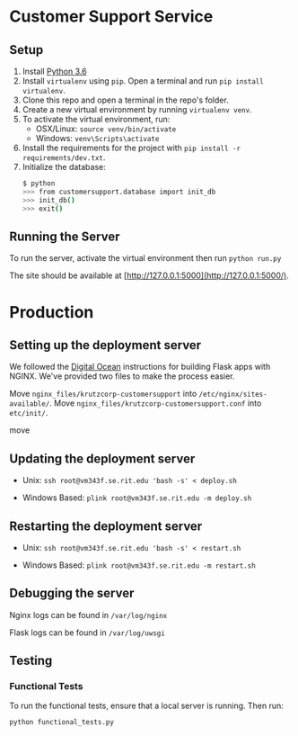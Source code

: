 # Customer Support Service

## Setup

1. Install [Python 3.6](https://www.python.org/downloads/)
2. Install `virtualenv` using `pip`. Open a terminal and run `pip install virtualenv`.
3. Clone this repo and open a terminal in the repo's folder.
4. Create a new virtual environment by running `virtualenv venv`.
5. To activate the virtual environment, run:
    - OSX/Linux: `source venv/bin/activate`
    - Windows: `venv\Scripts\activate`
6. Install the requirements for the project with `pip install -r requirements/dev.txt`.
7. Initialize the database:
    ```bash
    $ python
    >>> from customersupport.database import init_db
    >>> init_db()
    >>> exit()
    ```

## Running the Server

To run the server, activate the virtual environment then run `python run.py`

The site should be available at [http://127.0.0.1:5000](http://127.0.0.1:5000/).

# Production

## Setting up the deployment server

We followed the [Digital Ocean](https://www.digitalocean.com/community/tutorials/how-to-serve-flask-applications-with-uwsgi-and-nginx-on-ubuntu-14-04) instructions for building Flask apps with NGINX. We've provided two files to make the process easier.

Move `nginx_files/krutzcorp-customersupport` into `/etc/nginx/sites-available/`.
Move `nginx_files/krutzcorp-customersupport.conf` into `etc/init/`.

move 

## Updating the deployment server

- Unix:
`ssh root@vm343f.se.rit.edu 'bash -s' < deploy.sh`

- Windows Based:
`plink root@vm343f.se.rit.edu -m deploy.sh`

## Restarting the deployment server

- Unix:
`ssh root@vm343f.se.rit.edu 'bash -s' < restart.sh`

- Windows Based:
`plink root@vm343f.se.rit.edu -m restart.sh`

## Debugging the server

Nginx logs can be found in `/var/log/nginx`

Flask logs can be found in `/var/log/uwsgi`

## Testing

### Functional Tests

To run the functional tests, ensure that a local server is running. Then run:
```
python functional_tests.py
```
